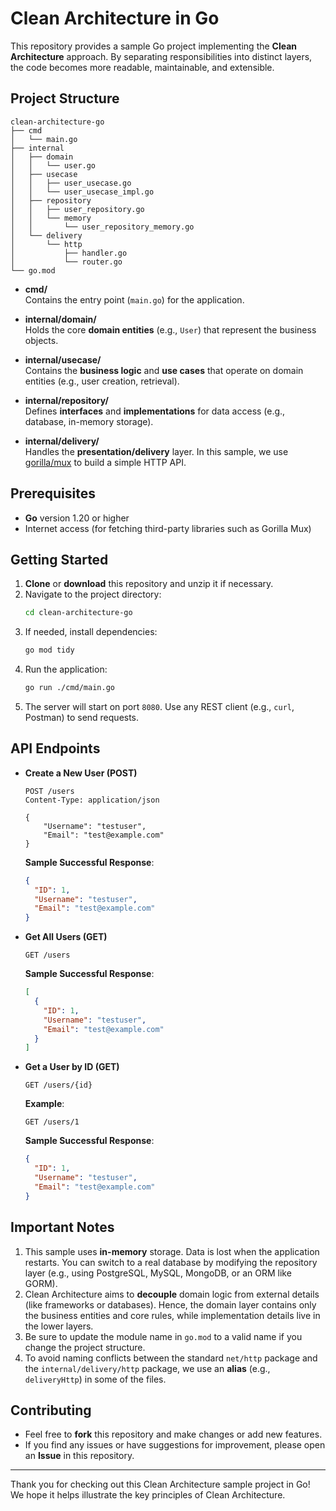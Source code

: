 
# Clean Architecture in Go

This repository provides a sample Go project implementing the **Clean Architecture** approach. By separating responsibilities into distinct layers, the code becomes more readable, maintainable, and extensible.

## Project Structure

```
clean-architecture-go
├── cmd
│   └── main.go
├── internal
│   ├── domain
│   │   └── user.go
│   ├── usecase
│   │   ├── user_usecase.go
│   │   └── user_usecase_impl.go
│   ├── repository
│   │   ├── user_repository.go
│   │   └── memory
│   │       └── user_repository_memory.go
│   └── delivery
│       └── http
│           ├── handler.go
│           └── router.go
└── go.mod
```

- **cmd/**  
  Contains the entry point (`main.go`) for the application.

- **internal/domain/**  
  Holds the core **domain entities** (e.g., `User`) that represent the business objects.

- **internal/usecase/**  
  Contains the **business logic** and **use cases** that operate on domain entities (e.g., user creation, retrieval).

- **internal/repository/**  
  Defines **interfaces** and **implementations** for data access (e.g., database, in-memory storage).

- **internal/delivery/**  
  Handles the **presentation/delivery** layer. In this sample, we use [gorilla/mux](https://github.com/gorilla/mux) to build a simple HTTP API.

## Prerequisites

- **Go** version 1.20 or higher  
- Internet access (for fetching third-party libraries such as Gorilla Mux)

## Getting Started

1. **Clone** or **download** this repository and unzip it if necessary.  
2. Navigate to the project directory:
   ```bash
   cd clean-architecture-go
   ```
3. If needed, install dependencies:
   ```bash
   go mod tidy
   ```
4. Run the application:
   ```bash
   go run ./cmd/main.go
   ```
5. The server will start on port `8080`. Use any REST client (e.g., `curl`, Postman) to send requests.

## API Endpoints

- **Create a New User (POST)**  
  ```
  POST /users
  Content-Type: application/json
  
  {
      "Username": "testuser",
      "Email": "test@example.com"
  }
  ```
  **Sample Successful Response**:
  ```json
  {
    "ID": 1,
    "Username": "testuser",
    "Email": "test@example.com"
  }
  ```

- **Get All Users (GET)**  
  ```
  GET /users
  ```
  **Sample Successful Response**:
  ```json
  [
    {
      "ID": 1,
      "Username": "testuser",
      "Email": "test@example.com"
    }
  ]
  ```

- **Get a User by ID (GET)**  
  ```
  GET /users/{id}
  ```
  **Example**:  
  ```
  GET /users/1
  ```
  **Sample Successful Response**:
  ```json
  {
    "ID": 1,
    "Username": "testuser",
    "Email": "test@example.com"
  }
  ```

## Important Notes

1. This sample uses **in-memory** storage. Data is lost when the application restarts. You can switch to a real database by modifying the repository layer (e.g., using PostgreSQL, MySQL, MongoDB, or an ORM like GORM).
2. Clean Architecture aims to **decouple** domain logic from external details (like frameworks or databases). Hence, the domain layer contains only the business entities and core rules, while implementation details live in the lower layers.
3. Be sure to update the module name in `go.mod` to a valid name if you change the project structure.
4. To avoid naming conflicts between the standard `net/http` package and the `internal/delivery/http` package, we use an **alias** (e.g., `deliveryHttp`) in some of the files.

## Contributing

- Feel free to **fork** this repository and make changes or add new features.
- If you find any issues or have suggestions for improvement, please open an **Issue** in this repository.

---

Thank you for checking out this Clean Architecture sample project in Go! We hope it helps illustrate the key principles of Clean Architecture.
